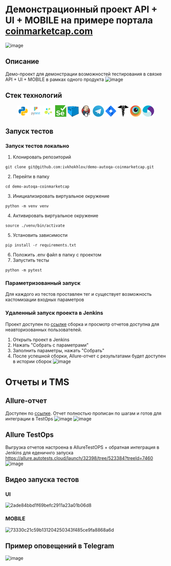 # Демонстрационный проект API + UI + MOBILE на примере портала [coinmarketcap.com](https://coinmarketcap.com/)
![image](https://github.com/ivkhokhlov/demo-autoqa-coinmarketcap/assets/58159018/e3d953ee-931f-4131-a9ed-068984b35030)


## Описание
Демо-проект для демонстрации возможностей тестирования в связке API + UI + MOBILE в рамках одного продукта
![image](https://github.com/ivkhokhlov/demo-autoqa-coinmarketcap/assets/58159018/5d7682a4-e82c-4f58-bd1b-c539f3e009cd)


## Стек технологий
<p  align="center">
<code><img width="7%" title="Python" src="assets/python.png"></code>
<code><img width="7%" title="Pytest" src="assets/pytest.png"></code>
<code><img width="7%" title="Selene" src="assets/selene.png"></code>
<code><img width="7%" title="Selenium" src="assets/selenium.png"></code>
<code><img width="7%" title="Selenoid" src="assets/selenoid.png"></code>
<code><img width="7%" title="Jenkins" src="assets/jenkins.png"></code>
<code><img width="7%" title="Telegram" src="assets/tg.png"></code>
<code><img width="7%" title="Jenkins" src="assets/jira.png"></code>
<code><img width="7%" title="Telegram" src="assets/requests.png"></code>
<code><img width="7%" title="Telegram" src="assets/browserstack.png"></code>
<code><img width="7%" title="Telegram" src="assets/appium.png"></code>
</p>

## Запуск тестов
### Запуск тестов локально
1. Клонировать репозиторий
```
git clone git@github.com:ivkhokhlov/demo-autoqa-coinmarketcap.git
```
2. Перейти в папку
```
cd demo-autoqa-coinmarketcap
```
3. Инициализировать виртуальное окружение
```
python -m venv venv
```
4. Активировать виртуальное окружение
```
source ./venv/bin/activate
```
5. Установить зависимости
```
pip install -r requirements.txt
```
6. Положить .env файл в папку с проектом
7. Запустить тесты
```
python -m pytest
```
### Параметризованный запуск
Для каждого из тестов проставлен тег и существует возможность кастомизации входных параметров
### Удаленный запуск проекта в Jenkins
Проект доступен по [ссылке](https://jenkins.autotests.cloud/job/07-master_klinka-diploma/) сборка и просмотр отчетов доступна для неавторизованных пользователей.
1. Открыть проект в Jenkins
2. Нажать "Собрать с параметрами"
3. Заполнить параметры, нажать "Собрать"
4. После успешной сборки, Allure-отчет с результатами будет доступен в истории сборок
![image](https://github.com/ivkhokhlov/demo-autoqa-coinmarketcap/assets/58159018/5e04aa4f-ea6c-4da1-9d49-1d25db787e89)

# Отчеты и TMS
## Allure-отчет
Доступен по [ссылке](https://jenkins.autotests.cloud/job/07-master_klinka-diploma/22/allure/). 
Отчет полностью прописан по шагам и готов для интеграции в TestOps
![image](https://github.com/ivkhokhlov/demo-autoqa-coinmarketcap/assets/58159018/b6f22bc0-5958-4559-bd6e-36c1d3336c61)
![image](https://github.com/ivkhokhlov/demo-autoqa-coinmarketcap/assets/58159018/0178c9d5-0ccc-42a2-b28c-c921c27ad4f3)

## Allure TestOps
Выгрузка отчетов настроена в AllureTestOPS + обратная интеграция в Jenkins для еденичнго запуска
https://allure.autotests.cloud/launch/32398/tree/523384?treeId=7460
![image](https://github.com/ivkhokhlov/demo-autoqa-coinmarketcap/assets/58159018/338a1d28-0a63-4b15-a523-41bd050972ec)

## Видео запуска тестов
### UI
![2ade84bbd1f69befc2911a23a01b06d8](https://github.com/ivkhokhlov/demo-autoqa-coinmarketcap/assets/58159018/240e67c9-c053-4032-ab20-1757fdc70547)
### MOBILE
![73330c21c59b131204250343f485ce9fa8868a6d](https://github.com/ivkhokhlov/demo-autoqa-coinmarketcap/assets/58159018/237224df-2a14-4a64-b8cd-178e65d13d0d)
## Пример оповещений в Telegram
![image](https://github.com/ivkhokhlov/demo-autoqa-coinmarketcap/assets/58159018/b089374e-c75a-426f-82c1-dc5b2033697a)


